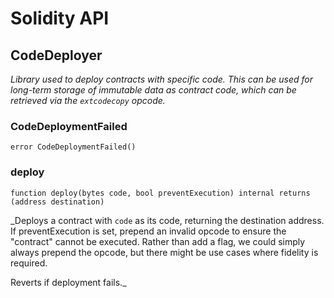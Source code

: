 # Solidity API

## CodeDeployer

_Library used to deploy contracts with specific code. This can be used for long-term storage of immutable data as
contract code, which can be retrieved via the `extcodecopy` opcode._

### CodeDeploymentFailed

```solidity
error CodeDeploymentFailed()
```

### deploy

```solidity
function deploy(bytes code, bool preventExecution) internal returns (address destination)
```

_Deploys a contract with `code` as its code, returning the destination address.
If preventExecution is set, prepend an invalid opcode to ensure the "contract" cannot be executed.
Rather than add a flag, we could simply always prepend the opcode, but there might be use cases where fidelity
is required.

Reverts if deployment fails._

